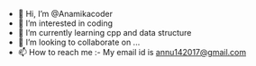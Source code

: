 - 👋 Hi, I’m @Anamikacoder
- 👀 I’m interested in coding
- 🌱 I’m currently learning  cpp and data structure
- 💞️ I’m looking to collaborate on ...
- 📫 How to reach me :- My email id is  annu142017@gmail.com

<!---
Anamikacoder/Anamikacoder is a ✨ special ✨ repository because its `README.md` (this file) appears on your GitHub profile.
You can click the Preview link to take a look at your changes.
--->
